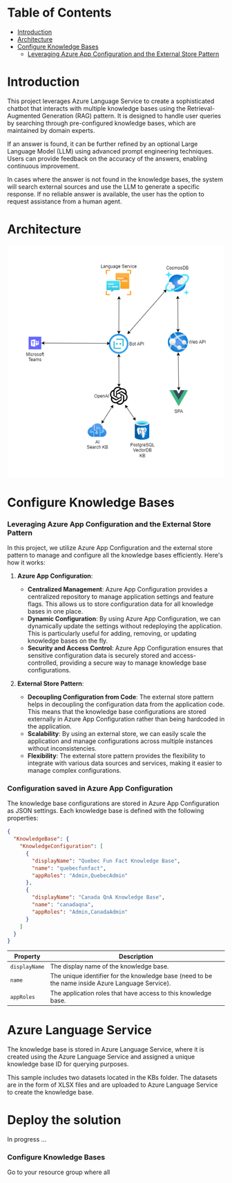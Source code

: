 # Table of Contents

- [Introduction](#introduction)
- [Architecture](#architecture)
- [Configure Knowledge Bases](#configure-knowledge-bases)
  - [Leveraging Azure App Configuration and the External Store Pattern](#leveraging-azure-app-configuration-and-the-external-store-pattern)

# Introduction

This project leverages Azure Language Service to create a sophisticated chatbot that interacts with multiple knowledge bases using the Retrieval-Augmented Generation (RAG) pattern. It is designed to handle user queries by searching through pre-configured knowledge bases, which are maintained by domain experts.

If an answer is found, it can be further refined by an optional Large Language Model (LLM) using advanced prompt engineering techniques. Users can provide feedback on the accuracy of the answers, enabling continuous improvement.

In cases where the answer is not found in the knowledge bases, the system will search external sources and use the LLM to generate a specific response. If no reliable answer is available, the user has the option to request assistance from a human agent.

# Architecture

![arch](/img/architecture.png)

# Configure Knowledge Bases

### Leveraging Azure App Configuration and the External Store Pattern

In this project, we utilize Azure App Configuration and the external store pattern to manage and configure all the knowledge bases efficiently. Here's how it works:

1. **Azure App Configuration**:

   - **Centralized Management**: Azure App Configuration provides a centralized repository to manage application settings and feature flags. This allows us to store configuration data for all knowledge bases in one place.
   - **Dynamic Configuration**: By using Azure App Configuration, we can dynamically update the settings without redeploying the application. This is particularly useful for adding, removing, or updating knowledge bases on the fly.
   - **Security and Access Control**: Azure App Configuration ensures that sensitive configuration data is securely stored and access-controlled, providing a secure way to manage knowledge base configurations.

2. **External Store Pattern**:
   - **Decoupling Configuration from Code**: The external store pattern helps in decoupling the configuration data from the application code. This means that the knowledge base configurations are stored externally in Azure App Configuration rather than being hardcoded in the application.
   - **Scalability**: By using an external store, we can easily scale the application and manage configurations across multiple instances without inconsistencies.
   - **Flexibility**: The external store pattern provides the flexibility to integrate with various data sources and services, making it easier to manage complex configurations.

### Configuration saved in Azure App Configuration

The knowledge base configurations are stored in Azure App Configuration as JSON settings. Each knowledge base is defined with the following properties:

```json
{
  "KnowledgeBase": {
    "KnowledgeConfiguration": [
      {
        "displayName": "Quebec Fun Fact Knowledge Base",
        "name": "quebecfunfact",
        "appRoles": "Admin,QuebecAdmin"
      },
      {
        "displayName": "Canada QnA Knowledge Base",
        "name": "canadaqna",
        "appRoles": "Admin,CanadaAdmin"
      }
    ]
  }
}
```

| Property      | Description                                                                                       |
| ------------- | ------------------------------------------------------------------------------------------------- |
| `displayName` | The display name of the knowledge base.                                                           |
| `name`        | The unique identifier for the knowledge base (need to be the name inside Azure Language Service). |
| `appRoles`    | The application roles that have access to this knowledge base.                                    |

# Azure Language Service

The knowledge base is stored in Azure Language Service, where it is created using the Azure Language Service and assigned a unique knowledge base ID for querying purposes.

This sample includes two datasets located in the KBs folder. The datasets are in the form of XLSX files and are uploaded to Azure Language Service to create the knowledge base.

# Deploy the solution

In progress ...

### Configure Knowledge Bases

Go to your resource group where all

